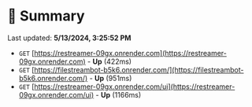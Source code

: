 # 📖 Summary
Last updated: **5/13/2024, 3:25:52 PM**

- `GET` [https://restreamer-09gx.onrender.com](https://restreamer-09gx.onrender.com) - **Up** (422ms)
- `GET` [https://filestreambot-b5k6.onrender.com/](https://filestreambot-b5k6.onrender.com/) - **Up** (951ms)
- `GET` [https://restreamer-09gx.onrender.com/ui](https://restreamer-09gx.onrender.com/ui) - **Up** (1166ms)
